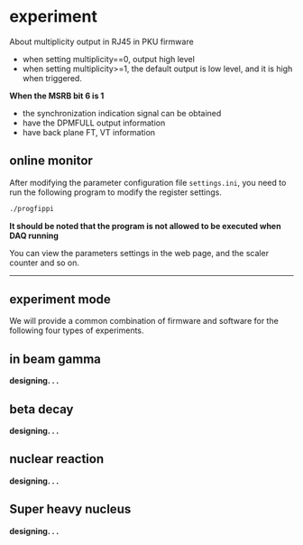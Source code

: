 <!-- experiment.md --- 
;; 
;; Description: 
;; Author: Hongyi Wu(吴鸿毅)
;; Email: wuhongyi@qq.com 
;; Created: 二 5月 28 10:38:45 2019 (+0800)
;; Last-Updated: 二 9月 24 20:21:44 2019 (+0800)
;;           By: Hongyi Wu(吴鸿毅)
;;     Update #: 7
;; URL: http://wuhongyi.cn -->

# experiment

About multiplicity output in RJ45 in PKU firmware

- when setting multiplicity==0, output high level
- when setting multiplicity>=1, the default output is low level, and it is high when triggered.



**When the MSRB bit 6 is 1**
- the synchronization indication signal can be obtained
- have the DPMFULL output information
- have back plane FT, VT information


## online monitor

After modifying the parameter configuration file ```settings.ini```, you need to run the following program to modify the register settings.

```bash
./progfippi
```

**It should be noted that the program is not allowed to be executed when DAQ running**

You can view the parameters settings in the web page, and the scaler counter and so on.




----

## experiment mode

We will provide a common combination of firmware and software for the following four types of experiments.

## in beam gamma

**designing. . .**


## beta decay

**designing. . .**


## nuclear reaction

**designing. . .**


## Super heavy nucleus

**designing. . .**




<!-- experiment.md ends here -->
